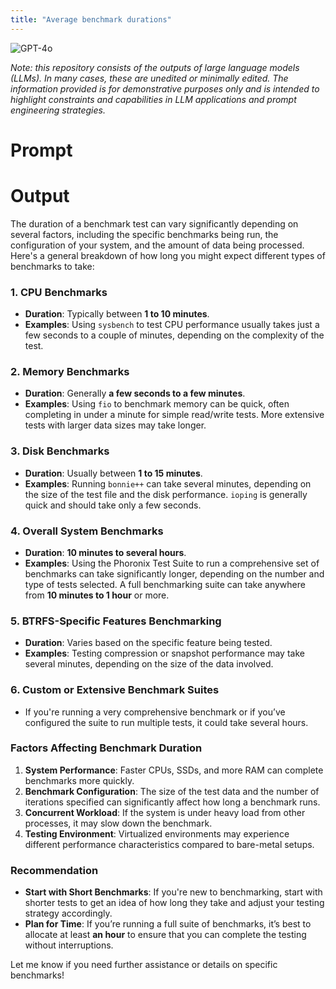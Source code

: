 ```yaml
---
title: "Average benchmark durations"
---
```

![GPT-4o](https://img.shields.io/badge/GPT--4o-3333FF?style=for-the-badge&logo=openai&logoColor=white)



*Note: this repository consists of the outputs of large language models (LLMs). In many cases, these are unedited or minimally edited. The information provided is for demonstrative purposes only and is intended to highlight constraints and capabilities in LLM applications and prompt engineering strategies.*


# Prompt

# Output

The duration of a benchmark test can vary significantly depending on several factors, including the specific benchmarks being run, the configuration of your system, and the amount of data being processed. Here's a general breakdown of how long you might expect different types of benchmarks to take:

### **1. CPU Benchmarks**
- **Duration**: Typically between **1 to 10 minutes**.
- **Examples**: Using `sysbench` to test CPU performance usually takes just a few seconds to a couple of minutes, depending on the complexity of the test.

### **2. Memory Benchmarks**
- **Duration**: Generally **a few seconds to a few minutes**.
- **Examples**: Using `fio` to benchmark memory can be quick, often completing in under a minute for simple read/write tests. More extensive tests with larger data sizes may take longer.

### **3. Disk Benchmarks**
- **Duration**: Usually between **1 to 15 minutes**.
- **Examples**: Running `bonnie++` can take several minutes, depending on the size of the test file and the disk performance. `ioping` is generally quick and should take only a few seconds.

### **4. Overall System Benchmarks**
- **Duration**: **10 minutes to several hours**.
- **Examples**: Using the Phoronix Test Suite to run a comprehensive set of benchmarks can take significantly longer, depending on the number and type of tests selected. A full benchmarking suite can take anywhere from **10 minutes to 1 hour** or more.

### **5. BTRFS-Specific Features Benchmarking**
- **Duration**: Varies based on the specific feature being tested.
- **Examples**: Testing compression or snapshot performance may take several minutes, depending on the size of the data involved.

### **6. Custom or Extensive Benchmark Suites**
- If you're running a very comprehensive benchmark or if you’ve configured the suite to run multiple tests, it could take several hours.

### **Factors Affecting Benchmark Duration**
1. **System Performance**: Faster CPUs, SSDs, and more RAM can complete benchmarks more quickly.
2. **Benchmark Configuration**: The size of the test data and the number of iterations specified can significantly affect how long a benchmark runs.
3. **Concurrent Workload**: If the system is under heavy load from other processes, it may slow down the benchmark.
4. **Testing Environment**: Virtualized environments may experience different performance characteristics compared to bare-metal setups.

### **Recommendation**
- **Start with Short Benchmarks**: If you're new to benchmarking, start with shorter tests to get an idea of how long they take and adjust your testing strategy accordingly.
- **Plan for Time**: If you’re running a full suite of benchmarks, it’s best to allocate at least **an hour** to ensure that you can complete the testing without interruptions.

Let me know if you need further assistance or details on specific benchmarks!